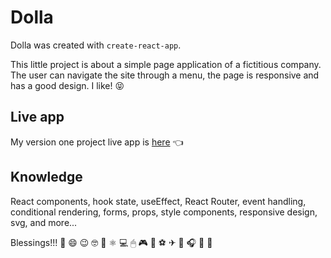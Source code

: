 # Dolla

Dolla was created with `create-react-app`.

This little project is about a simple page application of a fictitious company.
The user can navigate the site through a menu, the page is responsive and has a good design. I like! 😝

## Live app

My version one project live app is [here](https://dolla-marcc.netlify.app/) 👈

## Knowledge

React components, hook state, useEffect, React Router, event handling, conditional rendering, forms, props, style components, responsive design, svg, and more...

Blessings!!! 🙂 😄 😉 🤓 🙏 ⚛ 💻 🖱 🎮 🚴 ⚽ ✈ 🎸 🎧 🎵 🎹
